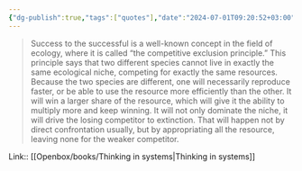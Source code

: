 ```yaml
---
{"dg-publish":true,"tags":["quotes"],"date":"2024-07-01T09:20:52+03:00","title":"the competitive exclusion principle","modified_at":"2024-09-18T16:16:04+03:00","aliases":"the competitive exclusion principle","dg-path":"/quotes/202407010920.md","permalink":"/quotes/202407010920/","dgPassFrontmatter":true}
---
```



> Success to the successful is a well-known concept in the field of ecology, where it is called “the competitive exclusion principle.” This principle says that two different species cannot live in exactly the same ecological niche, competing for exactly the same resources. Because the two species are different, one will necessarily reproduce faster, or be able to use the resource more efficiently than the other. It will win a larger share of the resource, which will give it the ability to multiply more and keep winning. It will not only dominate the niche, it will drive the losing competitor to extinction. That will happen not by direct confrontation usually, but by appropriating all the resource, leaving none for the weaker competitor.

Link:: [[Openbox/books/Thinking in systems\|Thinking in systems]]
